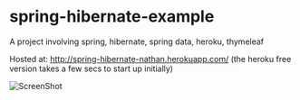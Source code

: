 # spring-hibernate-example

A project involving spring, hibernate, spring data, heroku, thymeleaf

Hosted at: http://spring-hibernate-nathan.herokuapp.com/ (the heroku free version takes a few secs to start up initially)

![ScreenShot](http://imgur.com/a/izvtZ)
